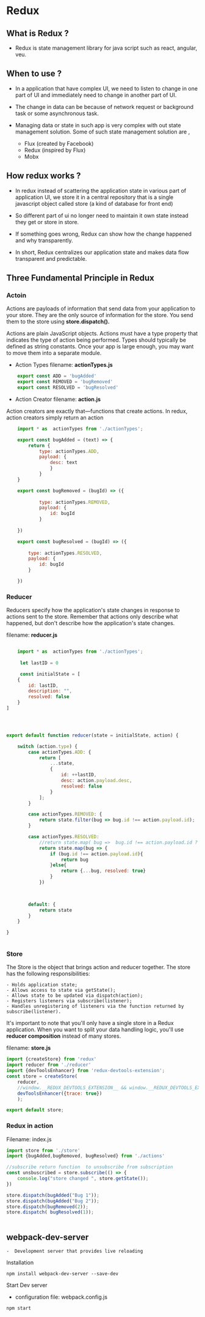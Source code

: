# Redux

## What is Redux ?

- Redux is state management library for  java script  such as react, angular, veu.
    
## When to use ?

- In a application that have complex UI, we need to listen to change in one part of UI and immediately need to change in another part of UI.

- The change in data can be because of network request  or background task or some asynchronous  task.

- Managing data  or state in such app is very complex with out state management solution. Some of  such state management solution are , 
    - Flux (created by Facebook)
    - Redux (inspired by Flux)
    - Mobx

## How redux works ?
   
- In redux instead of scattering the application state in various part of application UI, we store it in a central repository that is a single javascript object called store (a kind of database for front end)

- So different part of ui no longer need to maintain it own state instead they get or store in store.

- If something goes wrong, Redux can show how the change happened and why transparently.

- In short, Redux centralizes our application state and makes data flow transparent and predictable.


## Three Fundamental Principle in Redux

### Actoin

Actions are payloads of information that send data from your application to your store. They are the only source of information for the store. You send them to the store using  **store.dispatch().**

Actions are plain JavaScript objects. Actions must have a type property that indicates the type of action being performed. Types should typically be defined as string constants. Once your app is large enough, you may want to move them into a separate module.


- Action Types filename: **actionTypes.js**

```js
    export const ADD = 'bugAdded'
    export const REMOVED = 'bugRemoved'
    export const RESOLVED = 'bugResolved'
```        

- Action Creator filename: **action.js**

Action creators are exactly that—functions that create actions. In redux, action creators simply return an action

```js
    import * as  actionTypes from './actionTypes';

    export const bugAdded = (text) => {
        return { 
            type: actionTypes.ADD,
            payload: {
                desc: text
                }
            }
    }

    export const bugRemoved = (bugId) => ({
        
            type: actionTypes.REMOVED,
            payload: {
                id: bugId
            }
        
    })

    export const bugResolved = (bugId) => ({
        
        type: actionTypes.RESOLVED,
        payload: {
            id: bugId
        }

    })
```

### Reducer

Reducers specify how the application's state changes in response to actions sent to the store. Remember that actions only describe what happened, but don't describe how the application's state changes.

filename: **reducer.js**

```js

    import * as  actionTypes from './actionTypes';
     
     let lastID = 0

     const initialState = [
    {
        id: lastID,
        description: "",
        resolved: false
    }
]




export default function reducer(state = initialState, action) {

    switch (action.type) {
        case actionTypes.ADD: {
            return [
                ...state,
                {
                    id: ++lastID,
                    desc: action.payload.desc,
                    resolved: false
                }
            ];
        }

        case actionTypes.REMOVED: {
            return state.filter(bug => bug.id !== action.payload.id);
        }

        case actionTypes.RESOLVED: 
            //return state.map( bug =>  bug.id !== action.payload.id ? bug : {...bug, resolved: true})
            return state.map(bug => {
                if (bug.id !== action.payload.id){
                    return bug
                }else{
                    return {...bug, resolved: true}
                }
            })

    

        default: {
            return state
        }
    }

}
     
```

### Store 

The Store is the object that brings action and reducer together. The store has the following responsibilities:

    - Holds application state;
    - Allows access to state via getState();
    - Allows state to be updated via dispatch(action);
    - Registers listeners via subscribe(listener);
    - Handles unregistering of listeners via the function returned by subscribe(listener).

It's important to note that you'll only have a single store in a Redux application. When you want to split your data handling logic, you'll use **reducer composition** instead of many stores.

filename: **store.js**

```js
import {createStore} from 'redux'
import reducer from './reducer'
import {devToolsEnhancer} from 'redux-devtools-extension';
const store = createStore(
    reducer,
    //window.__REDUX_DEVTOOLS_EXTENSION__ && window.__REDUX_DEVTOOLS_EXTENSION__()
    devToolsEnhancer({trace: true})
    );

export default store;
```


### Redux in action

Filename: index.js

```js
import store from './store'
import {bugAdded,bugRemoved, bugResolved} from './actions'

//subscribe return function  to unsubscribe from subscription
const unsbuscribed = store.subscribe(() => {
    console.log("store changed ", store.getState());
})

store.dispatch(bugAdded("Bug 1"));
store.dispatch(bugAdded("Bug 2"));
store.dispatch(bugRemoved(2));
store.dispatch( bugResolved(1));
 

```

[](./resource/redux-1.png)



## webpack-dev-server
    -  Development server that provides live reloading

Installation
```
npm install webpack-dev-server --save-dev
```

Start Dev server
- configuration file: webpack.config.js
```
npm start
```
